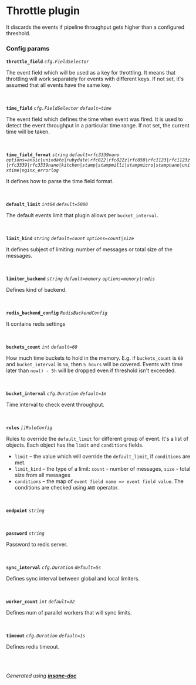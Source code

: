# Throttle plugin
It discards the events if pipeline throughput gets higher than a configured threshold.

### Config params
**`throttle_field`** *`cfg.FieldSelector`* 

The event field which will be used as a key for throttling.
It means that throttling will work separately for events with different keys.
If not set, it's assumed that all events have the same key.

<br>

**`time_field`** *`cfg.FieldSelector`* *`default=time`* 

The event field which defines the time when event was fired.
It is used to detect the event throughput in a particular time range.
If not set, the current time will be taken.

<br>

**`time_field_format`** *`string`* *`default=rfc3339nano`* *`options=ansic|unixdate|rubydate|rfc822|rfc822z|rfc850|rfc1123|rfc1123z|rfc3339|rfc3339nano|kitchen|stamp|stampmilli|stampmicro|stampnano|unixtime|nginx_errorlog`* 

It defines how to parse the time field format.

<br>

**`default_limit`** *`int64`* *`default=5000`* 

The default events limit that plugin allows per `bucket_interval`.

<br>

**`limit_kind`** *`string`* *`default=count`* *`options=count|size`* 

It defines subject of limiting: number of messages or total size of the messages.

<br>

**`limiter_backend`** *`string`* *`default=memory`* *`options=memory|redis`* 

Defines kind of backend.

<br>

**`redis_backend_config`** *`RedisBackendConfig`* 

It contains redis settings

<br>

**`buckets_count`** *`int`* *`default=60`* 

How much time buckets to hold in the memory. E.g. if `buckets_count` is `60` and `bucket_interval` is `5m`,
then `5 hours` will be covered. Events with time later than `now() - 5h` will be dropped even if threshold isn't exceeded.

<br>

**`bucket_interval`** *`cfg.Duration`* *`default=1m`* 

Time interval to check event throughput.

<br>

**`rules`** *`[]RuleConfig`* 

Rules to override the `default_limit` for different group of event. It's a list of objects.
Each object has the `limit` and `conditions` fields.
* `limit` – the value which will override the `default_limit`, if `conditions` are met.
* `limit_kind` – the type of a limit: `count` - number of messages, `size` - total size from all messages
* `conditions` – the map of `event field name => event field value`. The conditions are checked using `AND` operator.

<br>

**`endpoint`** *`string`* 


<br>

**`password`** *`string`* 

Password to redis server.

<br>

**`sync_interval`** *`cfg.Duration`* *`default=5s`* 

Defines sync interval between global and local limiters.

<br>

**`worker_count`** *`int`* *`default=32`* 

Defines num of parallel workers that will sync limits.

<br>

**`timeout`** *`cfg.Duration`* *`default=1s`* 

Defines redis timeout.

<br>


<br>*Generated using [__insane-doc__](https://github.com/vitkovskii/insane-doc)*
